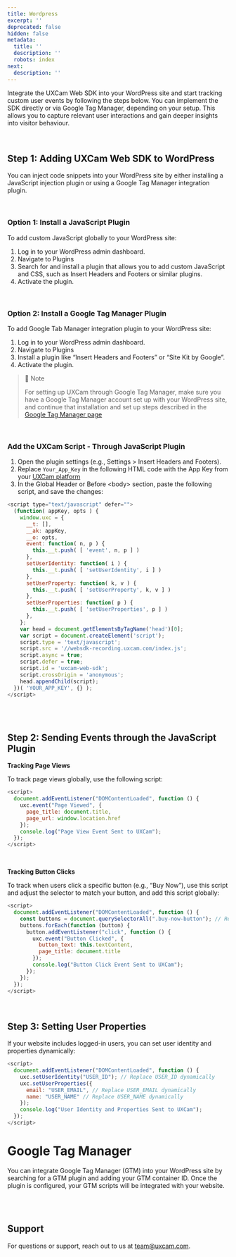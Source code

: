 ```yaml
---
title: Wordpress
excerpt: ''
deprecated: false
hidden: false
metadata:
  title: ''
  description: ''
  robots: index
next:
  description: ''
---
```

Integrate the UXCam Web SDK into your WordPress site and start tracking custom user events by following the steps below. You can implement the SDK directly or via Google Tag Manager, depending on your setup. This allows you to capture relevant user interactions and gain deeper insights into visitor behaviour.

<br />

## Step 1: Adding UXCam Web SDK to WordPress

You can inject code snippets into your WordPress site by either installing a JavaScript injection plugin or using a Google Tag Manager integration plugin.

<br />

### Option 1: Install a JavaScript Plugin

To add custom JavaScript globally to your WordPress site:

1. Log in to your WordPress admin dashboard.
2. Navigate to Plugins
3. Search for and install a plugin that allows you to add custom JavaScript and CSS, such as Insert Headers and Footers or similar plugins.
4. Activate the plugin.

<br />

### Option 2: Install a Google Tag Manager Plugin

To add Google Tab Manager integration plugin to your WordPress site:

1. Log in to your WordPress admin dashboard.
2. Navigate to Plugins
3. Install a plugin like “Insert Headers and Footers” or “Site Kit by Google”.
4. Activate the plugin.

> 📘 Note
>
> For setting up UXCam through Google Tag Manager, make sure you have a Google Tag Manager account set up with your WordPress site, and continue that installation and set up steps described in the [Google Tag Manager page](https://developer.uxcam.com/v2.0-draft/update/docs/google-tag-manager)

<br />

### Add the UXCam Script - Through JavaScript Plugin

1. Open the plugin settings (e.g., Settings > Insert Headers and Footers).
2. Replace `Your_App_Key` in the following HTML code with the App Key from your [UXCam platform](https://app.uxcam.com/integration)
3. In the Global Header or Before \<body> section, paste the following script, and save the changes:

```javascript
<script type="text/javascript" defer="">
  (function( appKey, opts ) {
    window.uxc = {
      __t: [],
      __ak: appKey,
      __o: opts,
      event: function( n, p ) {
        this.__t.push( [ 'event', n, p ] )
      },
      setUserIdentity: function( i ) {
        this.__t.push( [ 'setUserIdentity', i ] )
      },
      setUserProperty: function( k, v ) {
        this.__t.push( [ 'setUserProperty', k, v ] )
      },
      setUserProperties: function( p ) {
        this.__t.push( [ 'setUserProperties', p ] )
      },
    };
    var head = document.getElementsByTagName('head')[0];
    var script = document.createElement('script');
    script.type = 'text/javascript';
    script.src = '//websdk-recording.uxcam.com/index.js';
    script.async = true;
    script.defer = true;
    script.id = 'uxcam-web-sdk';
    script.crossOrigin = 'anonymous';
    head.appendChild(script);
  })( 'YOUR_APP_KEY', {} );
</script>
```

<br />

<br />

## Step 2: Sending Events through the JavaScript Plugin

**Tracking Page Views**

To track page views globally, use the following script:

```javascript
<script>
  document.addEventListener("DOMContentLoaded", function () {
    uxc.event("Page Viewed", {
      page_title: document.title,
      page_url: window.location.href
    });
    console.log("Page View Event Sent to UXCam");
  });
</script>
```

<br />

**Tracking Button Clicks**

To track when users click a specific button (e.g., “Buy Now”), use this script and adjust the selector to match your button, and add this script globally:

```javascript
<script>
  document.addEventListener("DOMContentLoaded", function () {
    const buttons = document.querySelectorAll(".buy-now-button"); // Replace with your button's actual class or ID
    buttons.forEach(function (button) {
      button.addEventListener("click", function () {
        uxc.event("Button Clicked", {
          button_text: this.textContent,
          page_title: document.title
        });
        console.log("Button Click Event Sent to UXCam");
      });
    });
  });
</script>
```

<br />

## Step 3: Setting User Properties

If your website includes logged-in users, you can set user identity and properties dynamically:

```javascript
<script>
  document.addEventListener("DOMContentLoaded", function () {
    uxc.setUserIdentity("USER_ID"); // Replace USER_ID dynamically 
    uxc.setUserProperties({
      email: "USER_EMAIL", // Replace USER_EMAIL dynamically
      name: "USER_NAME" // Replace USER_NAME dynamically
    });
    console.log("User Identity and Properties Sent to UXCam");
  });
</script>
```

# Google Tag Manager

You can integrate Google Tag Manager (GTM) into your WordPress site by searching for a GTM plugin and adding your GTM container ID. Once the plugin is configured, your GTM scripts will be integrated with your website.

<br />

<br />

## Support

For questions or support, reach out to us at [team@uxcam.com](mailto:team@uxcam.com).